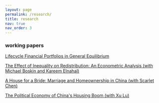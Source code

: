 ```yaml
---
layout: page
permalink: /research/
title: research
nav: true
nav_order: 3
---
```

### working papers

[Lifecycle Financial Portfolios in General Equilibrium](../assets/pdf/LifecycleFinPortGE.pdf)

[The Effect of Inequality on Redistribution: An Econometric Analysis (with Michael Boskin and Kareem Elnahal)](https://www.nber.org/system/files/working_papers/w32492/w32492.pdf)

[A House for a Bride: Marriage and Homeownership in China (with Scarlet Chen)](../assets/pdf/ChenZhang_MarriageHousingChina.pdf)

[The Political Economy of China's Housing Boom (with Xu Lu)](../assets/pdf/LuZhang_PoliticalChinaHousing.pdf)
